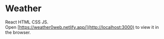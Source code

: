 # Weather

React HTML CSS JS.\
Open [https://weather0web.netlify.app/](http://localhost:3000) to view it in the browser.
